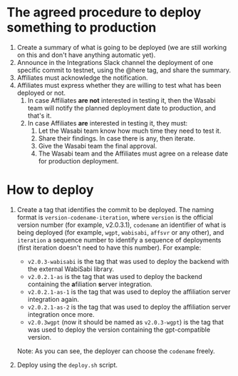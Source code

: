 # The agreed procedure to deploy something to production

1. Create a summary of what is going to be deployed (we are still working on this and don't have anything automatic yet).
2. Announce in the Integrations Slack channel the deployment of one specific commit to testnet, using the @here tag, and share the summary.
3. Affiliates must acknowledge the notification.
4. Affiliates must express whether they are willing to test what has been deployed or not.
   1. In case Affiliates **are not** interested in testing it, then the Wasabi team will notify the planned deployment date to production, and that's it.
   2. In case Affiliates **are** interested in testing it, they must:
      1. Let the Wasabi team know how much time they need to test it.
      2. Share their findings. In case there is any, then iterate.
      3. Give the Wasabi team the final approval.
      4. The Wasabi team and the Affiliates must agree on a release date for production deployment.

# How to deploy

1. Create a tag that identifies the commit to be deployed. The naming format is `version-codename-iteration`, where `version` is the official version number (for example, v2.0.3.1), `codename` an identifier of what is being deployed (for example, `wgpt`, `wabisabi`, `affsvr` or any other), and `iteration` a sequence number to identify a sequence of deployments (first iteration doesn't need to have this number). For example:
   - `v2.0.3-wabisabi` is the tag that was used to deploy the backend with the external WabiSabi library.
   - `v2.0.2.1-as` is the tag that was used to deploy the backend containing the **a**filiation **s**erver integration.
   - `v2.0.2.1-as-1` is the tag that was used to deploy the affiliation server integration again.
   - `v2.0.2.1-as-2` is the tag that was used to deploy the affiliation server integration once more.
   - `v2.0.3wgpt` (now it should be named as `v2.0.3-wgpt`) is the tag that was used to deploy the version containing the gpt-compatible version.

   Note: As you can see, the deployer can choose the `codename` freely.

2. Deploy using the `deploy.sh` script.
